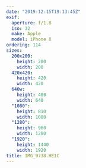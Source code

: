 ```yaml
---
date: "2019-12-15T19:13:45Z"
exif:
  aperture: f/1.8
  iso: 32
  make: Apple
  model: iPhone X
ordering: 114
sizes:
  200x200:
    height: 200
    width: 200
  420x420:
    height: 420
    width: 420
  640w:
    height: 480
    width: 640
  "1080":
    height: 810
    width: 1080
  "1280":
    height: 960
    width: 1280
  "1920":
    height: 1440
    width: 1920
title: IMG_9738.HEIC
---
```

